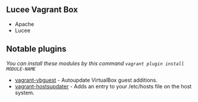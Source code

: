 ## Lucee Vagrant Box

* Apache
* Lucee



## Notable plugins

*You can install these modules by this command `vagrant plugin install MODULE-NAME`*

* [vagrant-vbguest](https://github.com/dotless-de/vagrant-vbguest "vagrant-vbguest") - Autoupdate VirtualBox guest additions.
* [vagrant-hostsupdater](https://github.com/agiledivider/vagrant-hostsupdater "vagrant-hostsupdater") - Adds an entry to your /etc/hosts file on the host system.